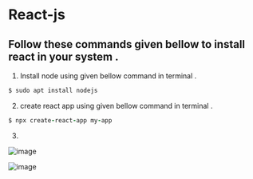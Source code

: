 # React-js





## Follow these commands given bellow to install react in your system .
1. Install node using given bellow command in terminal .

```ruby
$ sudo apt install nodejs   
```
2.  create react app using given bellow command in terminal .
```ruby
$ npx create-react-app my-app 
```
3.  
![image](https://user-images.githubusercontent.com/116658648/212622148-25ff2d61-f81b-4056-9f85-ff9906306c7b.png)

![image](https://user-images.githubusercontent.com/116658648/212653267-dd2c0eee-03c6-41c5-8823-9af4e14afe64.png)
